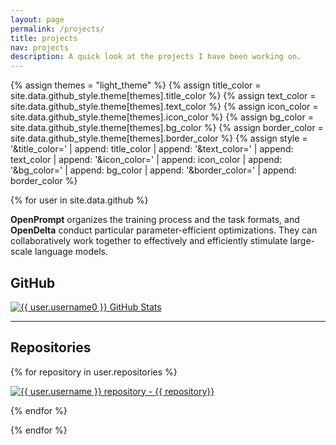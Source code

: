 ```yaml
---
layout: page
permalink: /projects/
title: projects
nav: projects
description: A quick look at the projects I have been working on. 
---
```


<!-- STYLE -->
{% assign themes = "light_theme" %}
{% assign title_color = site.data.github_style.theme[themes].title_color %}
{% assign text_color = site.data.github_style.theme[themes].text_color %}
{% assign icon_color = site.data.github_style.theme[themes].icon_color %}
{% assign bg_color = site.data.github_style.theme[themes].bg_color %}
{% assign border_color = site.data.github_style.theme[themes].border_color %}
{% assign style = '&title_color=' | append: title_color | append: '&text_color=' | append: text_color | append: '&icon_color=' | append: icon_color | append: '&bg_color=' | append: bg_color | append: '&border_color=' | append: border_color %}

{% for user in site.data.github %}





<div class="row">
    <div class="col-sm mt-3 mt-md-0">
        <img class="img-fluid rounded z-depth-1" align="center" src="{{ '/assets/img/OPOD.png' | relative_url }}" alt="" title="example image"/>
    </div>
</div>

<div class="caption" width=700rem>
    <b>OpenPrompt</b> organizes the training process and the task formats, and <b>OpenDelta</b> conduct particular parameter-efficient optimizations.
    They can collaboratively work together to effectively and efficiently stimulate large-scale language models.
</div>



<h2>GitHub</h2>

 <div class="repocards">

<div class="repocard-single">
<a href="https://github.com/{{ user.username0 }}"><img class="repocard-img" alt="{{ user.username0 }} GitHub Stats" src="https://github-readme-stats-zo3i-j2dpdlhxc-ningding97.vercel.app/api?username=ningding97&include_orgs=true&include_all_commits=true&show_icons=true&hide_border=true&show_issues=false&theme=swift&hide=prs,issues"></a>
</div></div>

<!-- <h2>Repositories</h2> -->
<hr>
<h2 id="github-repositories">Repositories</h2>


<div class="repocards">

{% for repository in user.repositories %}

<div class="repocard-single">

<a href="https://github.com/{{ user.username }}/{{ repository}}">
  <img class="repocard-img" alt="{{ user.username }} repository - {{ repository}}" src="https://github-readme-stats-zo3i-j2dpdlhxc-ningding97.vercel.app/api/pin/?username={{ user.username }}&repo={{ repository}}&hide_border=true&line_height=28&theme=swift">
</a>
  
</div>

{% endfor %}

</div>

{% endfor %}